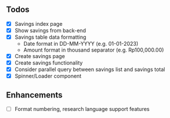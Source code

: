## Todos

- [x] Savings index page
- [x] Show savings from back-end
- [x] Savings table data formatting
  - Date format in DD-MM-YYYY (e.g. 01-01-2023)
  - Amount format in thousand separator (e.g. Rp100,000.00)
- [x] Create savings page
- [x] Create savings functionality
- [x] Consider parallel query between savings list and savings total
- [x] Spinner/Loader component

## Enhancements

- [ ] Format numbering, research language support features

